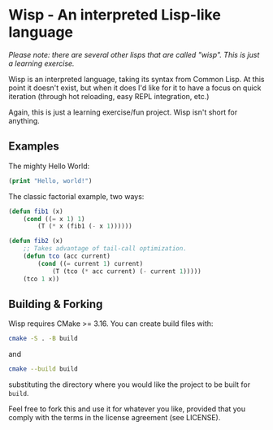 # Wisp - An interpreted Lisp-like language
*Please note: there are several other lisps that are called "wisp". This is just a learning exercise.*

Wisp is an interpreted language, taking its syntax from Common Lisp. At this point it doesn't exist, but when it does I'd like for it to have a focus on quick iteration (through hot reloading, easy REPL integration, etc.) 

Again, this is just a learning exercise/fun project. Wisp isn't short for anything.

## Examples

The mighty Hello World:
```lisp
(print "Hello, world!")
```

The classic factorial example, two ways:
```lisp
(defun fib1 (x)
    (cond ((= x 1) 1)
        (T (* x (fib1 (- x 1))))))

(defun fib2 (x)
    ;; Takes advantage of tail-call optimization.
    (defun tco (acc current)
        (cond ((= current 1) current)
            (T (tco (* acc current) (- current 1)))))
    (tco 1 x))
```

## Building & Forking
Wisp requires CMake >= 3.16. You can create build files with:
```bash
cmake -S . -B build
```
and
```bash
cmake --build build
```
substituting the directory where you would like the project to be built for `build`.

Feel free to fork this and use it for whatever you like, provided that you comply with the terms in the license agreement (see LICENSE).
